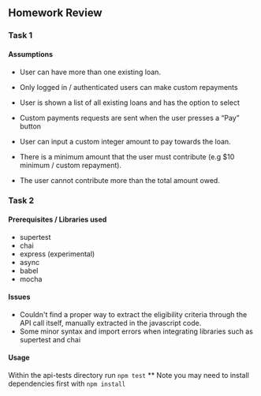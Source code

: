 ## Homework Review

### Task 1

#### Assumptions
- User can have more than one existing loan.

- Only logged in / authenticated users can make custom repayments

- User is shown a list of all existing loans and has the option to select

- Custom payments requests are sent when the user presses a “Pay” button 

- User can input a custom integer amount to pay towards the loan.

- There is a minimum amount that the user must contribute (e.g $10 minimum / custom repayment).

- The user cannot contribute more than the total amount owed.


### Task 2

#### Prerequisites / Libraries used
- supertest
- chai
- express (experimental)
- async
- babel
- mocha

#### Issues
- Couldn't find a proper way to extract the eligibility criteria through the API call itself,
manually extracted in the javascript code.
- Some minor syntax and import errors when integrating libraries such as supertest and chai

#### Usage
Within the api-tests directory run `npm test`
** Note you may need to install dependencies first with `npm install`
